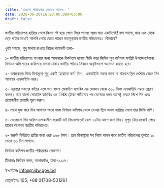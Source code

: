 ```yaml
---
title: 'হারানো পরিচয়পত্র যেভাবে পাবেন। '
date: 2020-06-20T16:28:00.000+06:00
draft: false
---
```


জাতীয় পরিচয়পত্র হারিয়ে গেলে কিংবা নষ্ট হয়ে গেলে ফিরে পাওয়া সম্ভব মাত্র একদিনেই! বলা ভালো, মাত্র এক থেকে দেড় ঘণ্টার মধ্যেই আপনি পেয়ে যেতে পারেন মহামূল্যবান জাতীয় পরিচয়পত্র। কিভাবে?  
  

খুবই সহজে, শুধু মাথায় রাখতে নিচের কয়েকটি তথ্য- 

১- জাতীয় পরিচয়পত্র পাওয়ার জন্য আপনাকে নিকটতম থানায় জিডি করে জিডির মূল কপিসহ সংশ্লিষ্ট উপজেলা/থানা নির্বাচন অফিসারের কার্যালয়ে অথবা ঢাকায় জাতীয় পরিচয় নিবন্ধন অনুবিভাগে আবেদন করতে হবে।

  

২- তথ্যকেন্দ্রে গিয়ে বিনামূল্যে শুধু একটি ’হারানো ফর্ম’ নিন। এনআইডি নাম্বার জানা না থাকলে স্লিপ দেখিয়ে জেনে নিন আপনার এনআইডি নম্বর।

  

৩- এরপরে ভবনের বাইরে এসে ডাচ বাংলা মোবাইল ব্যাংকিং এর দোকান থেকে ৩৬৮ টাকা এনআইডি নম্বরে প্রেরণ করুন। ডাচ বাংলা মোবাইল ব্যাংকিং এর TRX (টাকা পাঠানোর পর মেসেজে নম্বর আসে) ফরমে লিখে দিন এবং প্রয়োজনীয় তথ্যাদি পূরণ করুন।

  

৪- সাথে যুক্ত করে দিন আপনার সাথে থাকা নির্বাচন কমিশন থেকে দেওয়া স্লিপ অথবা হারিয়ে গেলে তার জিডি কপি।

  

৫- যেকোনো দিন অফিস চলাকালীন ফরমটি ওই নিচতলাতেই বেলা ১২টার আগে জমা দিন। দুপুর ১টার মধ্যেই পেয়ে যাবেন আপনার জাতীয় পরিচয়পত্র।

  

৬- জরুরি ভিত্তিতে প্রাপ্তির জন্য খরচ ৩৬৮ টাকা। তবে বিনামূল্যে সব নিয়ম পালন করে জাতীয় পরিচয়পত্র তুলতে ১০ থেকে ৩০ দিন লাগবে।

  

  

নির্বাচন কমিশন জাতীয় পরিচয়পত্র সেকশন।

ঠিকানাঃ নির্বাচন ভবন, আগারগাঁও, ঢাকা-১২১৭।

ই-মেইলঃ info@nidw.gov.bd

হেল্পলাইনঃ 105, +88 01708-501261